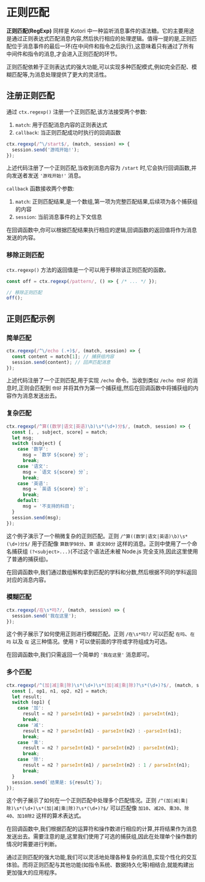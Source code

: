 # 正则匹配

**正则匹配(RegExp)** 同样是 Kotori 中一种监听消息事件的语法糖。它的主要用途是通过正则表达式匹配消息内容,然后执行相应的处理逻辑。值得一提的是,正则匹配位于消息事件的最后一环(在中间件和指令之后执行),这意味着只有通过了所有中间件和指令的消息,才会进入正则匹配的环节。

正则匹配依赖于正则表达式的强大功能,可以实现多种匹配模式,例如完全匹配、模糊匹配等,为消息处理提供了更大的灵活性。

## 注册正则匹配

通过 `ctx.regexp()` 注册一个正则匹配,该方法接受两个参数:

1. `match`: 用于匹配消息内容的正则表达式
2. `callback`: 当正则匹配成功时执行的回调函数

```typescript
ctx.regexp(/^\/start$/, (match, session) => {
  session.send('游戏开始!');
});
```

上述代码注册了一个正则匹配,当收到消息内容为 `/start` 时,它会执行回调函数,并向发送者发送 `'游戏开始!'` 消息。

`callback` 函数接收两个参数:

1. `match`: 正则匹配结果,是一个数组,第一项为完整匹配结果,后续项为各个捕获组的内容
2. `session`: 当前消息事件的上下文信息

在回调函数中,你可以根据匹配结果执行相应的逻辑,回调函数的返回值将作为消息发送的内容。

### 移除正则匹配

`ctx.regexp()` 方法的返回值是一个可以用于移除该正则匹配的函数。

```typescript
const off = ctx.regexp(/pattern/, () => { /* ... */ });

// 移除正则匹配
off();
```

## 正则匹配示例

### 简单匹配

```typescript
ctx.regexp(/^\/echo (.+)$/, (match, session) => {
  const content = match[1]; // 捕获组内容
  session.send(content); // 回声匹配消息
});
```

上述代码注册了一个正则匹配,用于实现 `/echo` 命令。当收到类似 `/echo 你好` 的消息时,正则会匹配到 `你好` 并将其作为第一个捕获组,然后在回调函数中将捕获组的内容作为消息发送出去。

### 复杂匹配

```typescript
ctx.regexp(/^算((数学|语文|英语)\b)\s*(\d+)分$/, (match, session) => {
  const [, , subject, score] = match;
  let msg;
  switch (subject) {
    case '数学':
      msg = `数学 ${score} 分`;
      break;
    case '语文':
      msg = `语文 ${score} 分`;
      break;
    case '英语':
      msg = `英语 ${score} 分`; 
      break;
    default:
      msg = '不支持的科目';
  }
  session.send(msg);
});
```

这个例子演示了一个稍微复杂的正则匹配。正则 `/^算((数学|语文|英语)\b)\s*(\d+)分$/` 用于匹配像 `算数学98分`、`算 语文80分` 这样的消息。正则中使用了一个命名捕获组 `(?<subject>...)`(不过这个语法还未被 Node.js 完全支持,因此这里使用了普通的捕获组)。

在回调函数中,我们通过数组解构拿到匹配的学科和分数,然后根据不同的学科返回对应的消息内容。

### 模糊匹配

```typescript
ctx.regexp(/在\s*吗?/, (match, session) => {
  session.send('我在这里');
});
```

这个例子展示了如何使用正则进行模糊匹配。正则 `/在\s*吗?/` 可以匹配 `在吗`、`在 吗` 以及 `在` 这三种情况。使用 `?` 可以使前面的字符或字符组成为可选。

在回调函数中,我们只需返回一个简单的 `'我在这里'` 消息即可。

### 多个匹配

```typescript
ctx.regexp(/^(加|减|乘|除)\s*(\d+)\s*(加|减|乘|除)?\s*(\d+)?$/, (match, session) => {
  const [, op1, n1, op2, n2] = match;
  let result;
  switch (op1) {
    case '加':
      result = n2 ? parseInt(n1) + parseInt(n2) : parseInt(n1);
      break;
    case '减':
      result = n2 ? parseInt(n1) - parseInt(n2) : -parseInt(n1);
      break;
    case '乘':
      result = n2 ? parseInt(n1) * parseInt(n2) : parseInt(n1);
      break;
    case '除':
      result = n2 ? parseInt(n1) / parseInt(n2) : 1 / parseInt(n1);
      break;
  }
  session.send(`结果是: ${result}`);
});
```

这个例子展示了如何在一个正则匹配中处理多个匹配情况。正则 `/^(加|减|乘|除)\s*(\d+)\s*(加|减|乘|除)?\s*(\d+)?$/` 可以匹配像 `加10`、`减20`、`乘30`、`除40`、`加10除2` 这样的算术表达式。

在回调函数中,我们根据匹配的运算符和操作数进行相应的计算,并将结果作为消息发送出去。需要注意的是,这里我们使用了可选的捕获组,因此在处理单个操作数的情况时需要进行判断。

通过正则匹配的强大功能,我们可以灵活地处理各种复杂的消息,实现个性化的交互体验。而将正则匹配与其他功能(如指令系统、数据持久化等)相结合,就能构建出更加强大的应用程序。
